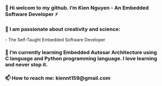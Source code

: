 <h3>👋 Hi welcom to my github. I’m Kien Nguyen - An Embedded Software Developer ⚡</h3>
<h3>🔭 I am passionate about creativity and science:</h3>
          - The Self-Taught Embedded Software Developer

                    
<h3>🌱 I’m currently learning Embedded Autosar Architecture using C language and Python programming language. I love learning and never stop it.</h3>  

<h3>📫 How to reach me: kiennt159@gmail.com</h3>

<!---
KienNguyen9/KienNguyen9 is a ✨ special ✨ repository because its `README.md` (this file) appears on your GitHub profile.
You can click the Preview link to take a look at your changes.
--->
